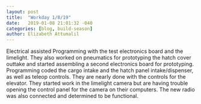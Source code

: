 ```yaml
---
layout: post
title:  "Workday 1/8/19"
date:   2019-01-08 21:01:32 -040
categories: [blog, build-season]
author: Elizabeth Attumalil
---
```



Electrical assisted Programming with the test electronics board and the limelight. They also worked on pneumatics for prototyping the hatch cover outtake and started assembling a second electronics board for prototyping.
Programming coded the cargo intake and the hatch panel intake/dispenser, as well as teleop controls. They are nearly done with the controls for the elevator. They started work in the limelight camera but are having trouble opening the control panel for the camera on their computers. The new radio was also connected and determined to be functional.
